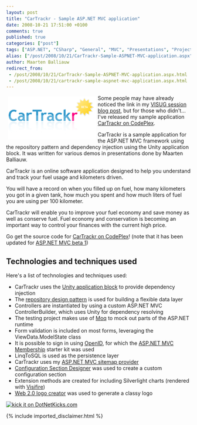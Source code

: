 ```yaml
---
layout: post
title: "CarTrackr - Sample ASP.NET MVC application"
date: 2008-10-21 17:51:00 +0100
comments: true
published: true
categories: ["post"]
tags: ["ASP.NET", "CSharp", "General", "MVC", "Presentations", "Projects", "Silverlight"]
alias: ["/post/2008/10/21/CarTrackr-Sample-ASPNET-MVC-application.aspx", "/post/2008/10/21/cartrackr-sample-aspnet-mvc-application.aspx"]
author: Maarten Balliauw
redirect_from:
 - /post/2008/10/21/CarTrackr-Sample-ASPNET-MVC-application.aspx.html
 - /post/2008/10/21/cartrackr-sample-aspnet-mvc-application.aspx.html
---
```

<p>
<a href="http://www.codeplex.com/CarTrackr"><img style="margin: 5px; border: 0px" src="/images/WindowsLiveWriter/CarTrackrSampleASP.NETMVCapplication_C12F/CarTrackr_3.png" border="0" alt="CarTrackr - Sample ASP.NET MVC application" width="240" height="116" align="left" /></a> Some people may have already noticed the link in my <a href="/post/2008/10/15/Introduction-to-ASPNET-MVC-for-VISUG-Presentation-materials.aspx.html" target="_blank">VISUG session blog post</a>, but for those who didn&#39;t... I&#39;ve released my sample application <a href="http://www.codeplex.com/CarTrackr" target="_blank">CarTrackr on CodePlex</a>. 
</p>
<p>
CarTrackr is a sample application for the ASP.NET MVC framework using the repository pattern and dependency injection using the Unity application block. It was written for various demos in presentations done by Maarten Balliauw. 
</p>
<p>
CarTrackr is an online software application designed to help you understand and track your fuel usage and kilometers driven. 
</p>
<p>
You will have a record on when you filled up on fuel, how many kilometers you got in a given tank, how much you spent and how much liters of fuel you are using per 100 kilometer. 
</p>
<p>
CarTrackr will enable you to improve your fuel economy and save money as well as conserve fuel. Fuel economy and conservation is becoming an important way to control your finances with the current high price. 
</p>
<p>
Go get the source code for <a href="http://www.codeplex.com/CarTrackr" target="_blank">CarTrackr on CodePlex</a>! (note that it has been updated for <a href="http://www.microsoft.com/downloads/details.aspx?FamilyId=A24D1E00-CD35-4F66-BAA0-2362BDDE0766&amp;displaylang=en&amp;tm">ASP.NET MVC beta 1</a>) 
</p>
<h2>Technologies and techniques used</h2>
<p>
Here&#39;s a list of technologies and techniques used: 
</p>
<ul>
	<li>CarTrackr uses the <a href="http://www.codeplex.com/unity">Unity application block</a> to provide dependency injection</li>
	<li>The <a href="http://martinfowler.com/eaaCatalog/repository.html">repository design pattern</a> is used for building a flexible data layer</li>
	<li>Controllers are instantiated by using a custom ASP.NET MVC ControllerBuilder, which uses Unity for dependency resolving</li>
	<li>The testing project makes use of <a href="http://code.google.com/p/moq/">Moq</a> to mock out parts of the ASP.NET runtime</li>
	<li>Form validation is included on most forms, leveraging the ViewData.ModelState class</li>
	<li>It is possible to sign in using <a href="http://openid.net/">OpenID</a>, for which the <a href="http://www.codeplex.com/MvcMembership">ASP.NET MVC Membership</a> starter kit was used</li>
	<li>LinqToSQL is used as the persistence layer</li>
	<li>CarTrackr uses my <a href="/post/2008/08/29/Building-an-ASPNET-MVC-sitemap-provider-with-security-trimming.aspx">ASP.NET MVC sitemap provider</a></li>
	<li><a href="http://www.codeplex.com/csd">Configuration Section Designer</a> was used to create a custom configuration section</li>
	<li>Extension methods are created for including Silverlight charts (rendered with <a href="http://www.visifire.com/">Visifire</a>)</li>
	<li><a href="http://creatr.cc/creatr/" target="_blank">Web 2.0 logo creator</a> was used to generate a classy logo</li>
</ul>
<p>
<a href="http://www.dotnetkicks.com/kick/?url=/post/2008/10/21/CarTrackr-Sample-ASPNET-MVC-application.aspx&amp;title=CarTrackr - Sample ASP.NET MVC application"><img src="http://www.dotnetkicks.com/Services/Images/KickItImageGenerator.ashx?url=/post/2008/10/21/CarTrackr-Sample-ASPNET-MVC-application.aspx.html" border="0" alt="kick it on DotNetKicks.com" width="82" height="18" /> </a>
</p>


{% include imported_disclaimer.html %}

